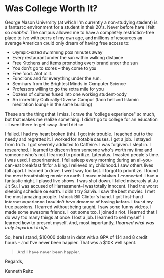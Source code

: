 # Was College Worth It?

  George Mason University (at which I'm currently a non\-studying student) is a fantastic environment for a student in their 20's. Never before have I felt so *enabled*. The campus allowed me to have a completely restriction\-free place to live with peers of my own age, and millions of resources an average American could only dream of having free access to:

 * Olympic\-sized swimming pool minutes away
* Every restaurant under the sun within walking distance
* Free Kitchens and items promoting every brand under the sun
* You don't go to stores – they come to you
* Free food. Alot of it.
* Functions and for everything under the sun.
* Seminars from the Brightest Minds in Computer Science
* Professors willing to go the extra mile for you
* Dozens of cultures fused into one working student\-body
* An incredibly Culturally\-Diverse Campus (taco bell and Islamic meditation lounge in the same building)

 These are the things that I miss. I crave the "college experience" so much, but that makes me realize something: I didn't go to college for an education – I went there to get away. And I did so.

 I failed. I had my heart broken (ish). I got into trouble. I reached out to the needy and regretted it. I worked for notable causes. I got a job. I strayed from truth. I got severely addicted to Caffeine. I was forgiven. I slept in. I researched. I learned to discern from someone who's worth my time and someone who's not. I learned to prioritize. Lateralus. I wasted people's time. I was used. I experimented. I fell asleep every morning during an all\-you\-can\-eat breakfast fit for a king. I relieved my childhood. I saw others lives fall apart. I learned to drive. I went way too fast. I forgot to prioritize. I found the most breathtaking music on earth. I made mistakes. I connected. I had a fantastic night. I played live shows. I was shot down. I failed miserably at Ju Jit Su. I was accused of Harrassment–I was totally innocent. I had the worst sleeping schedule on earth. I didn't try Salvia. I saw the best movies. I met the most amazing people. I shook Bill Clinton's hand. I got first\-hand internet experience I couldn't have dreamed of having before. I found my true passions. I learned without being taught. I saw some funny videos. I made some awesome friends. I lost some too. I joined a riot. I learned that I do way too many things at once. I lost a job. I learned to sell myself. I learned how to present myself. And, most importantly, *I learned what was truly important in life*.

 So, here I stand, $10,000 dollars in debt with a GPA of 1\.14 and 8 credit hours – and I've never been happier. That was a $10K well spent.

 
> And I have never been happier.

 Regards,

 Kenneth Reitz

  